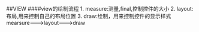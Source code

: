 ##VIEW
####view的绘制流程
	1. measure:测量,final,控制控件的大小
	2. layout:布局,用来控制自己的布局位置
	3. draw:绘制，用来控制控件的显示样式
mearsure--->layout--->draw

